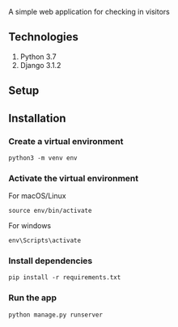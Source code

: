 A simple web application for checking in visitors


## Technologies

1. Python 3.7
2. Django 3.1.2


## Setup 


## Installation

### Create a virtual environment 

`python3 -m venv env`

### Activate the virtual environment
 
For macOS/Linux

`source env/bin/activate`

For windows

`env\Scripts\activate`

### Install dependencies

`pip install -r requirements.txt`


### Run the app 

`python manage.py runserver`
